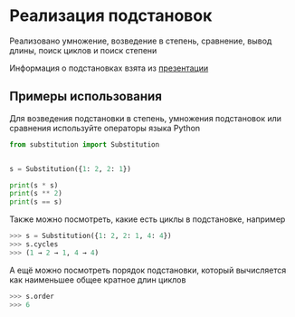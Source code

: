 # Реализация подстановок
Реализовано умножение, возведение в степень, сравнение, вывод длины, поиск циклов и поиск степени

Информация о подстановках взята из [презентации](https://sesc.nsu.ru/math/images/Конкурс_на_премии/_Волкова_Майер_-_презентация_compressed.pdf)

## Примеры использования
Для возведения подстановки в степень, умножения подстановок или сравнения используйте операторы языка Python

```Python
from substitution import Substitution


s = Substitution({1: 2, 2: 1})

print(s * s)
print(s ** 2)
print(s == s)
```

Также можно посмотреть, какие есть циклы в подстановке, например
```Python
>>> s = Substitution({1: 2, 2: 1, 4: 4})
>>> s.cycles
>>> (1 → 2 → 1, 4 → 4)
```

А ещё можно посмотреть порядок подстановки, который вычисляется как наименьшее общее кратное длин циклов
```Python
>>> s.order
>>> 6
```
